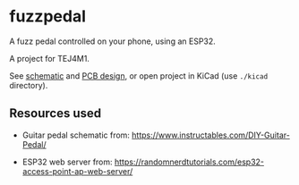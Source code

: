 # fuzzpedal

A fuzz pedal controlled on your phone, using an ESP32.

A project for TEJ4M1.

See [schematic](./documentation/schematic.pdf) and [PCB design](./documentation/pcb.pdf), or open project in KiCad (use `./kicad` directory).

## Resources used

- Guitar pedal schematic from: https://www.instructables.com/DIY-Guitar-Pedal/

- ESP32 web server from: https://randomnerdtutorials.com/esp32-access-point-ap-web-server/